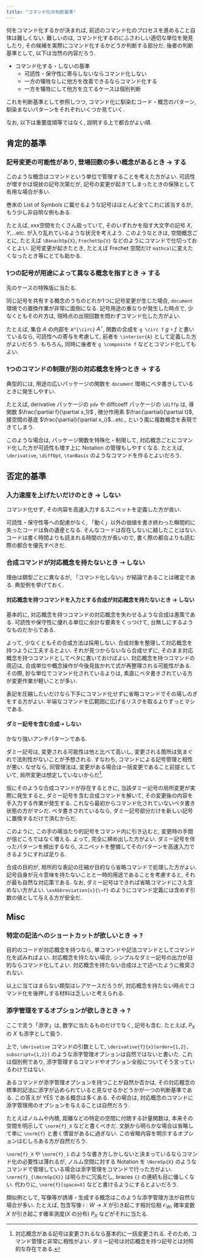 ```yaml
---
title: "コマンド化の判断基準"
---
```


何をコマンド化するかが決まれば, 前述のコマンド化のプロセスを進めること自体は難しくない. 難しいのは, コマンド化するのにふさわしい適切な単位を発見したり, その候補を実際にコマンド化するかどうか判断する部分だ. 後者の判断基準として, 以下は当然の内容だろう.

- コマンド化する・しないの基準
  - 可読性・保守性に寄与しないならコマンド化しない
  - 一方の犠牲なしに他方を改善できるならコマンド化する
  - 一方を犠牲にして他方を立てるケースは個別判断

これを判断基準として参照しつつ, コマンド化に馴染むコード・概念のパターン, 馴染まないパターンをそれぞれいくつか見ていく.

なお, 以下は重要度順等ではなく, 説明する上で都合がよい順.

## 肯定的基準

### 記号変更の可能性があり, 登場回数の多い概念があるとき → する

このような概念はコマンドという単位で管理することを考えた方がよい. 可読性が増すかは現状の記号次第だが, 記号の変更が起きてしまったときの保険として有用な場合が多い.

巻末の List of Symbols に載せるような記号はほとんど全てこれに該当するが, もう少し非自明な例もある.

たとえば, xxx空間をたくさん扱っていて, そのいずれかを指す大文字の記号 $X$, $Y$,...etc. が入り乱れているような状況を考えよう. このようなときは, 空間概念ごとに, たとえば `\BanachSp{X}`, `FrechetSp{V}` などのようにコマンドで仕切っておくとよい. 記号変更が起きたとき, たとえば Frechet 空間だけ `mathcal`に変えたくなったとき等にとても助かる.

### 1つの記号が用途によって異なる概念を指すとき → する

先のケースの特殊版に当たる.

同じ記号を共有する概念のうちのどれか1つに記号変更が生じた場合, `document` 環境での置換作業が非常に面倒になる. 記号用途の重なりが発生した時点で, 少なくともその片方は, 現時点の出現回数を問わずコマンド化した方がよい.

たとえば, 集合 $A$ の内部を `A^{\circ}` $A^{\circ}$, 関数の合成を `g \circ f` $g \circ f$ と書いているなら, 可読性への寄与を考慮して, 前者を `\interior{A}` として定義した方がよいだろう.
もちろん, 同時に後者を `g \composite f` などとコマンド化してもよい.

### 1つのコマンドの制限が別の対応概念を持つとき → する

典型的には, 用途の広いパッケージの関数を `document` 環境にベタ書きしているときに発生しやすい.

たとえば, derivative パッケージの `pdv` や diffcoeff パッケージの `\diffp` は, 導関数 $\frac{\partial f}{\partial x_1}$ , 微分作用素 $\frac{\partial}{\partial t}$, 接空間の基底 $\frac{\partial}{\partial x_i}$...etc., という風に複数概念を表現できてしまう.

このような場合は, パッケージ関数を特殊化・制限して, 対応概念ごとにコマンド化した方が可読性も増す上に Notation の管理もしやすくなる. たとえば, `\derivative`, `\diffOpt`, `\tanBasis` のようなコマンドを作るとよいだろう.

## 否定的基準

### 入力速度を上げたいだけのとき → しない

コマンド化せず, その内容を高速入力するスニペットを定義した方が良い.

可読性・保守性等への配慮がなく, 「動く」以外の価値を書き終わった瞬間的に失ったコードは負の遺産となる. そんなコードは存在しないに越したことはない. コードは書く時間よりも読まれる時間の方が長いので, 書く際の都合よりも読む際の都合を優先すべきだ.

### 合成コマンドが対応概念を持たないとき ➝ しない

理由は類型ごとに異なるが, 「コマンド化しない」が結論であることは確定である.
典型例を挙げておく.

#### 対応概念を持つコマンドを入力とする合成が対応概念を持たないとき → しない

基本的に, 対応概念を持つコマンドの対応概念を失わせるような合成は愚策である. 可読性や保守性に優れる単位に余計な要素をくっつけて, 台無しにするようなものだからである.

よって, 少なくともその合成方法は採用しない. 合成対象を整理して対応概念を持つように工夫するとよい. それが見つからないなら合成せずに, そのまま対応概念を持つコマンドとしてベタに書いておけばよい. 対応概念を持つコマンドの周辺は, 合成単位や概念操作が今後見抜かれて式が再整理される可能性がある. その際, 妙な単位でコマンド化されているよりは, 素直にベタ書きされている方が変更作業が軽いことが多い.

表記を圧縮したいだけなら下手にコマンド化せずに省略コマンドでその場しのぎをする方がよい. 半端なコマンドを広範囲に広げるリスクを取るよりずっとマシである.

#### ダミー記号を含む合成➝ しない

かなり強いアンチパターンである.

ダミー記号は, 変更される可能性は他と比べて高いし, 変更される箇所は気まぐれで法則性がないことが予想される. すなわち, コマンドによる記号管理と相性が悪い. なぜなら, 同管理法は, 変更がある場合は一括変更であること前提としていて, 局所変更は想定していないからだ[^1].

[^1]: 対応概念がある記号は変更されるなら基本的に一括変更される. そのため, コマンド管理と非常に相性がよい. ダミー記号は対応概念を持つ記号とは対照的な存在である.

仮にそのような合成コマンドが存在するときに, 当該ダミー記号の局所変更が実際に発生すると, ダミー記号を含む合成コマンドを解いて, その変更後の内容を手入力する作業が発生する. これなら最初からコマンド化されていないベタ書き状態の方がマシだ. ベタ書きされているなら, ダミー記号部分だけを新しい記号に置換するだけで済むからだ.

このように, この手の場当たり的記号をコマンド内に引き込むと, 変更時の手間が倍どころではなく増える. よって, 完全に締め出した方がよい. ダミー記号を伴ったパターンを頻出するなら, スニペットを整備してそのパターンを高速入力できるようにすれば足りる.

合成の目的が, 局所的な表記の圧縮が目的なら省略コマンドで処理した方がよい. 記号自身が元々意味を持たないことと一時的用途であることを考慮すると, それが最も自然な対応策である. なお, ダミー記号はできれば省略コマンドにさえ含めない方がよい. `\xxAbbreviation{x}{\~f}` のようにコマンド定義には含めず引数の値として与える方が安全だ.

## Misc

### 特定の記法へのショートカットが欲しいとき → ?

目的のコードが対応概念を持つなら, 単コマンドや記法コマンドとしてコマンド化を試みればよい. 対応概念を持たない場合, シンプルなダミー記号の出力が目的ならコマンド化してよい. 対応概念を持たない合成は上で述べたように推奨されない.

以上に当てはまらない類型はレアケースだろうが, 対応概念を持たない時点でコマンド化を後押しする材料は乏しいと考えられる.

### 添字管理をするオプションが欲しきとき → ?

ここで言う「添字」は, 数字に当たるものだけでなく, 記号も含む. たとえば, $P_X$ の $X$ も添字として扱う.

上で, `\derivative` コマンドの引数として, `\derivative{f}{x}[order={1,2}, subscript={1,2}]` のような添字管理オプションは自然ではないと書いた. これは個別例であり, 添字管理するコマンドやオプション全般についてそう言っているわけではない.

あるコマンドが添字管理オプションを持つことが自然か否かは, その対応概念の標準的記法に添字が込められていると見なせるかどうかが一つの判断基準である. この答えが YES である概念は多くある. その場合は, 対応概念のコマンドに添字管理用のオプションを与えることは自然だろう.

たとえばノルムや内積, 距離などの特定の空間に付随する計量関数は, 本来その空間を明示して `\norm{f}_X` などと書くべきだ. 文脈から明らかな場合は省略して単に `\norm{f}` と書く慣習があるに過ぎない. この省略内容を明示するオプションはむしろある方が自然だろう.

`\norm{f}_X` や `\norm{f}_1` のような書き方しかしないと決まっているならコマンド化の必要性は薄れるが, ノルム空間に対する Notation を `\NormSp{X}` のようなコマンドで管理している場合は添字管理をコマンドで行った方がよい. `\norm{f}_{\NormSp{X}}` は明らかに冗長だし, braces `{}` の連続も目に優しくない. 代わりに, `\norm{f}[space=X]` などと書けるようにするとよいだろう.

類似例として, 写像等が誘導・生成する概念はこのような添字管理方法が自然な場合が多い. たとえば, 包含写像 $i: W \to X$ が引き起こす相対位相 $\mathcal{O}_W$, 確率変数 $X$ が引き起こす確率測度($X$ の分布) $P_X$ などがそれに当たる.
